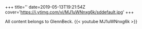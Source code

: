 +++
title=''
date=2019-05-13T19:21:54Z
cover='https://i.ytimg.com/vi/MJ1uWNnxg6k/sddefault.jpg'
+++

All content belongs to GlennBeck.
{{< youtube MJ1uWNnxg6k >}}
